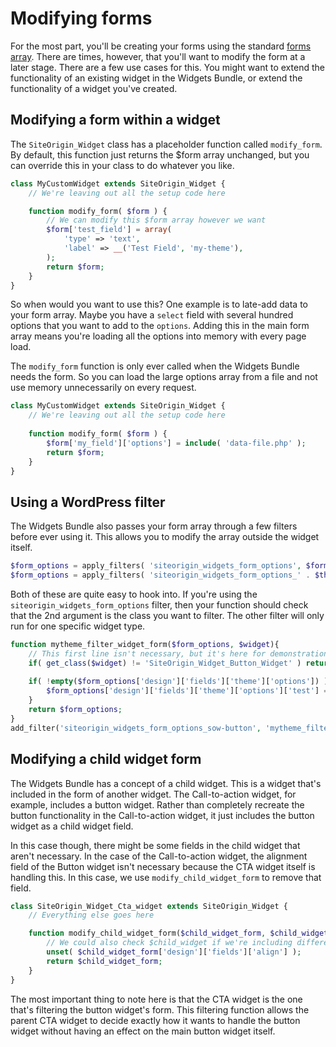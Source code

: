 # Modifying forms

For the most part, you'll be creating your forms using the standard [forms array](./form-fields.md). There are times, however, that you'll want to modify the form at a later stage. There are a few use cases for this. You might want to extend the functionality of an existing widget in the Widgets Bundle, or extend the functionality of a widget you've created.

## Modifying a form within a widget

The `SiteOrigin_Widget` class has a placeholder function called `modify_form`. By default, this function just returns the $form array unchanged, but you can override this in your class to do whatever you like.

```php
class MyCustomWidget extends SiteOrigin_Widget {
	// We're leaving out all the setup code here

	function modify_form( $form ) {
		// We can modify this $form array however we want
		$form['test_field'] = array(
			'type' => 'text',
			'label' => __('Test Field', 'my-theme'),
		);
		return $form;
	}
}
```

So when would you want to use this? One example is to late-add data to your form array. Maybe you have a `select` field with several hundred options that you want to add to the `options`. Adding this in the main form array means you're loading all the options into memory with every page load.

The `modify_form` function is only ever called when the Widgets Bundle needs the form. So you can load the large options array from a file and not  use memory unnecessarily on every request.

```php
class MyCustomWidget extends SiteOrigin_Widget {
    // We're leaving out all the setup code here
    
    function modify_form( $form ) {
        $form['my_field']['options'] = include( 'data-file.php' );
        return $form;
    }
}
```

## Using a WordPress filter

The Widgets Bundle also passes your form array through a few filters before ever using it. This allows you to modify the array outside the widget itself.

```php
$form_options = apply_filters( 'siteorigin_widgets_form_options', $form_options, $this );
$form_options = apply_filters( 'siteorigin_widgets_form_options_' . $this->id_base, $form_options, $this );
```

Both of these are quite easy to hook into. If you're using the `siteorigin_widgets_form_options` filter, then your function should check that the 2nd argument is the class you want to filter. The other filter will only run for one specific widget type.

```php
function mytheme_filter_widget_form($form_options, $widget){
    // This first line isn't necessary, but it's here for demonstration.
    if( get_class($widget) != 'SiteOrigin_Widget_Button_Widget' ) return $form_options;
    
    if( !empty($form_options['design']['fields']['theme']['options']) ) {
        $form_options['design']['fields']['theme']['options']['test'] = __('Test Style', 'mytheme');
    }
    return $form_options;
}
add_filter('siteorigin_widgets_form_options_sow-button', 'mytheme_filter_widget_form', 10, 2);
```

## Modifying a child widget form

The Widgets Bundle has a concept of a child widget. This is a widget that's included in the form of another widget. The Call-to-action widget, for example, includes a button widget. Rather than completely recreate the button functionality in the Call-to-action widget, it just includes the button widget as a child widget field.

In this case though, there might be some fields in the child widget that aren't necessary. In the case of the Call-to-action widget, the alignment field of the Button widget isn't necessary because the CTA widget itself is handling this. In this case, we use `modify_child_widget_form` to remove that field.

```php
class SiteOrigin_Widget_Cta_widget extends SiteOrigin_Widget {
    // Everything else goes here

    function modify_child_widget_form($child_widget_form, $child_widget) {
        // We could also check $child_widget if we're including different types of child widgets
        unset( $child_widget_form['design']['fields']['align'] );
        return $child_widget_form;
    }
}
```

The most important thing to note here is that the CTA widget is the one that's filtering the button widget's form. This filtering function allows the parent CTA widget to decide exactly how it wants to handle the button widget without having an effect on the main button widget itself.
